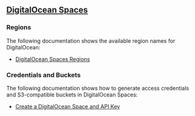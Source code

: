 ## [DigitalOcean Spaces](https://www.digitalocean.com/products/spaces)

### Regions

The following documentation shows the available region names for DigitalOcean:

- [DigitalOcean Spaces Regions](https://docs.digitalocean.com/products/platform/availability-matrix/)

### Credentials and Buckets

The following documentation shows how to generate access credentials and S3-compatible buckets in DigitalOcean Spaces:

- [Create a DigitalOcean Space and API Key](https://www.digitalocean.com/community/tutorials/how-to-create-a-digitalocean-space-and-api-key)
